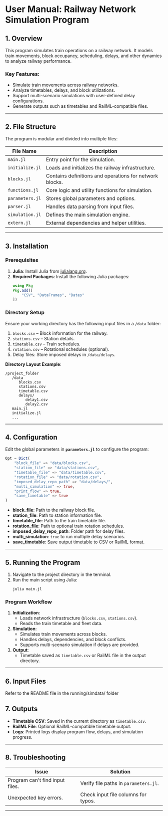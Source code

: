 # **User Manual: Railway Network Simulation Program**

## **1. Overview**

This program simulates train operations on a railway network. It models train movements, block occupancy, scheduling, delays, and other dynamics to analyze railway performance.

### Key Features:
- Simulate train movements across railway networks.
- Analyze timetables, delays, and block utilizations.
- Support multi-scenario simulations with user-defined delay configurations.
- Generate outputs such as timetables and RailML-compatible files.

---

## **2. File Structure**

The program is modular and divided into multiple files:

| **File Name**       | **Description**                                         |
|---------------------|---------------------------------------------------------|
| `main.jl`           | Entry point for the simulation.                         |
| `initialize.jl`     | Loads and initializes the railway infrastructure.       |
| `blocks.jl`         | Contains definitions and operations for network blocks. |
| `functions.jl`      | Core logic and utility functions for simulation.        |
| `parameters.jl`     | Stores global parameters and options.                   |
| `parser.jl`         | Handles data parsing from input files.                  |
| `simulation.jl`     | Defines the main simulation engine.                     |
| `extern.jl`         | External dependencies and helper utilities.             |

---

## **3. Installation**

### **Prerequisites**
1. **Julia**: Install Julia from [julialang.org](https://julialang.org/).
2. **Required Packages**: Install the following Julia packages:
   ```julia
   using Pkg
   Pkg.add([
       "CSV", "DataFrames", "Dates"
   ])
   ```

### **Directory Setup**
Ensure your working directory has the following input files in a `/data` folder:
1. `blocks.csv` – Block information for the railway.
2. `stations.csv` – Station details.
3. `timetable.csv` – Train schedules.
4. `rotation.csv` – Rotational schedules (optional).
5. Delay files: Store imposed delays in `/data/delays`.

**Directory Layout Example**:
```
/project_folder
   /data
      blocks.csv
      stations.csv
      timetable.csv
      delays/
         delay1.csv
         delay2.csv
   main.jl
   initialize.jl
   ...
```

---

## **4. Configuration**

Edit the global parameters in **`parameters.jl`** to configure the program:

```julia
Opt = Dict(
    "block_file" => "data/blocks.csv",
    "station_file" => "data/stations.csv",
    "timetable_file" => "data/timetable.csv",
    "rotation_file" => "data/rotation.csv",
    "imposed_delay_repo_path" => "data/delays/",
    "multi_simulation" => true,
    "print_flow" => true,
    "save_timetable" => true
)
```

- **block_file**: Path to the railway block file.
- **station_file**: Path to station information file.
- **timetable_file**: Path to the train timetable file.
- **rotation_file**: Path to optional train rotation schedules.
- **imposed_delay_repo_path**: Folder path for delay files.
- **multi_simulation**: `true` to run multiple delay scenarios.
- **save_timetable**: Save output timetable to CSV or RailML format.

---

## **5. Running the Program**

1. Navigate to the project directory in the terminal.
2. Run the main script using Julia:
   ```bash
   julia main.jl
   ```

### **Program Workflow**
1. **Initialization**:
   - Loads network infrastructure (`blocks.csv`, `stations.csv`).
   - Reads the train timetable and fleet data.
2. **Simulation**:
   - Simulates train movements across blocks.
   - Handles delays, dependencies, and block conflicts.
   - Supports multi-scenario simulation if delays are provided.
3. **Output**:
   - Timetable saved as `timetable.csv` or RailML file in the output directory.

---

## **6. Input Files**

Refer to the README file in the running/simdata/ folder
## **7. Outputs**

- **Timetable CSV**: Saved in the current directory as `timetable.csv`.
- **RailML File**: Optional RailML-compatible timetable output.
- **Logs**: Printed logs display program flow, delays, and simulation progress.

---

## **8. Troubleshooting**

| **Issue**                               | **Solution**                                  |
|-----------------------------------------|-----------------------------------------------|
| Program can't find input files.         | Verify file paths in `parameters.jl`.         |
| Unexpected key errors.                  | Check input file columns for typos.           |

---
